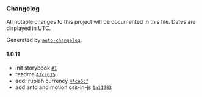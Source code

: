 ### Changelog

All notable changes to this project will be documented in this file. Dates are displayed in UTC.

Generated by [`auto-changelog`](https://github.com/CookPete/auto-changelog).

#### 1.0.11

- init storybook [`#1`](https://github.com/brillianodhiya/IoT-Kreasi-Library/pull/1)
- readme [`43cc635`](https://github.com/brillianodhiya/IoT-Kreasi-Library/commit/43cc6354d42bfa1dec02b6dff47651ea6a886a0b)
- add: rupiah currency [`44ce6cf`](https://github.com/brillianodhiya/IoT-Kreasi-Library/commit/44ce6cf841292b587ae944d2e8cc2a85f6324cf2)
- add antd and motion css-in-js [`1a11983`](https://github.com/brillianodhiya/IoT-Kreasi-Library/commit/1a11983f445ad7d0c412383ee21cfe60d3535a99)
